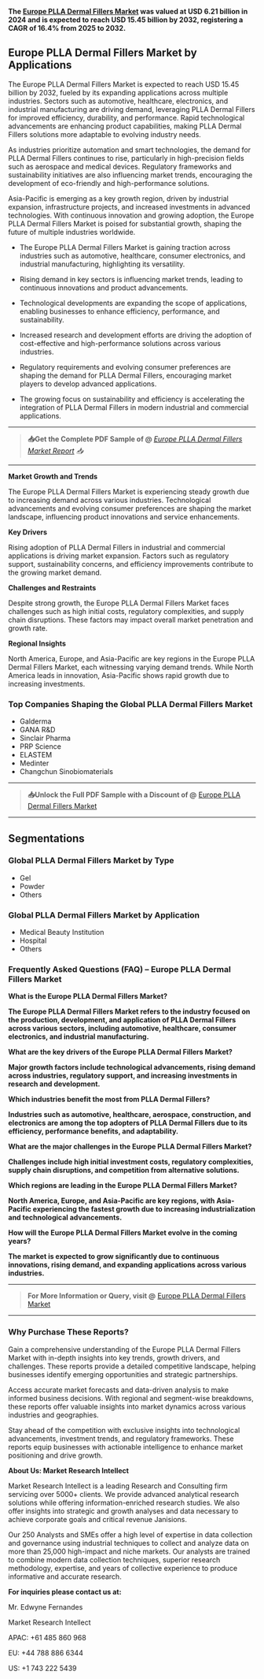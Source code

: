 <p><strong>The <a href="https://www.marketresearchintellect.com/download-sample/?rid=1068002&amp;utm_source=Pulse-April-Europe&amp;utm_medium=852">Europe PLLA Dermal Fillers Market</a> was valued at USD 6.21 billion in 2024 and is expected to reach USD 15.45 billion by 2032, registering a CAGR of 16.4% from 2025 to 2032.</strong></p><h2>Europe PLLA Dermal Fillers Market by Applications&nbsp;</h2><p><p>The Europe PLLA Dermal Fillers Market is expected to reach USD 15.45 billion by 2032, fueled by its expanding applications across multiple industries. Sectors such as automotive, healthcare, electronics, and industrial manufacturing are driving demand, leveraging PLLA Dermal Fillers for improved efficiency, durability, and performance. Rapid technological advancements are enhancing product capabilities, making PLLA Dermal Fillers solutions more adaptable to evolving industry needs.</p><p>As industries prioritize automation and smart technologies, the demand for PLLA Dermal Fillers continues to rise, particularly in high-precision fields such as aerospace and medical devices. Regulatory frameworks and sustainability initiatives are also influencing market trends, encouraging the development of eco-friendly and high-performance solutions.</p><p>Asia-Pacific is emerging as a key growth region, driven by industrial expansion, infrastructure projects, and increased investments in advanced technologies. With continuous innovation and growing adoption, the Europe PLLA Dermal Fillers Market is poised for substantial growth, shaping the future of multiple industries worldwide.</p></p><ul><li><p>The Europe PLLA Dermal Fillers Market is gaining traction across industries such as automotive, healthcare, consumer electronics, and industrial manufacturing, highlighting its versatility.</p></li><li><p>Rising demand in key sectors is influencing market trends, leading to continuous innovations and product advancements.</p></li><li><p>Technological developments are expanding the scope of applications, enabling businesses to enhance efficiency, performance, and sustainability.</p></li><li><p>Increased research and development efforts are driving the adoption of cost-effective and high-performance solutions across various industries.</p></li><li><p>Regulatory requirements and evolving consumer preferences are shaping the demand for PLLA Dermal Fillers, encouraging market players to develop advanced applications.</p></li><li><p>The growing focus on sustainability and efficiency is accelerating the integration of PLLA Dermal Fillers in modern industrial and commercial applications.</p></li></ul><hr /><blockquote><p><strong><span class="font-[700]">📥Get the Complete PDF Sample of @ </span></strong><em><span class="font-[700]"><a href="https://www.marketresearchintellect.com/download-sample/?rid=1068002&amp;utm_source=Pulse-April-Europe&amp;utm_medium=852" target="_blank" data-tracking-control-name="article-ssr-frontend-pulse_little-text-block" data-tracking-will-navigate="" data-test-link="">Europe PLLA Dermal Fillers Market Report</a>&nbsp;📥</span></em></p></blockquote><hr /><p class="" data-start="77" data-end="360"><strong data-start="77" data-end="105">Market Growth and Trends</strong></p><p class="" data-start="77" data-end="360">The Europe PLLA Dermal Fillers Market is experiencing steady growth due to increasing demand across various industries. Technological advancements and evolving consumer preferences are shaping the market landscape, influencing product innovations and service enhancements.</p><p class="" data-start="362" data-end="606"><strong data-start="362" data-end="377">Key Drivers</strong></p><p class="" data-start="362" data-end="606">Rising adoption of PLLA Dermal Fillers in industrial and commercial applications is driving market expansion. Factors such as regulatory support, sustainability concerns, and efficiency improvements contribute to the growing market demand.</p><p class="" data-start="608" data-end="849"><strong data-start="608" data-end="637">Challenges and Restraints</strong></p><p class="" data-start="608" data-end="849">Despite strong growth, the Europe PLLA Dermal Fillers Market faces challenges such as high initial costs, regulatory complexities, and supply chain disruptions. These factors may impact overall market penetration and growth rate.</p><p class="" data-start="851" data-end="1095"><strong data-start="851" data-end="872">Regional Insights</strong></p><p class="" data-start="851" data-end="1095">North America, Europe, and Asia-Pacific are key regions in the Europe PLLA Dermal Fillers Market, each witnessing varying demand trends. While North America leads in innovation, Asia-Pacific shows rapid growth due to increasing investments.</p><p><h3>Top Companies Shaping the Global PLLA Dermal Fillers Market </h3><ul><li>Galderma</li><li>GANA R&D</li><li>Sinclair Pharma</li><li>PRP Science</li><li>ELASTEM</li><li>Medinter</li><li>Changchun Sinobiomaterials</li></ul></p><hr /><blockquote><p><strong>📥Unlock the Full PDF Sample with a Discount of @</strong> <a href="https://www.marketresearchintellect.com/ask-for-discount/?rid=1068002&amp;utm_source=Pulse-April-Europe&amp;utm_medium=852">Europe PLLA Dermal Fillers Market</a></p></blockquote><hr /><p><h2>Segmentations</h2><h3>Global PLLA Dermal Fillers Market by Type</h3><ul><li>Gel</li><li>Powder</li><li>Others</li></ul><h3>Global PLLA Dermal Fillers Market by Application</h3><ul><li>Medical Beauty Institution</li><li>Hospital</li><li>Others</li></ul></p><h3><strong>Frequently Asked Questions (FAQ) &ndash; Europe PLLA Dermal Fillers Market</strong></h3><p><strong>What is the Europe PLLA Dermal Fillers Market?</strong></p><p><strong>The Europe PLLA Dermal Fillers Market refers to the industry focused on the production, development, and application of PLLA Dermal Fillers across various sectors, including automotive, healthcare, consumer electronics, and industrial manufacturing.</strong></p><p><strong>What are the key drivers of the Europe PLLA Dermal Fillers Market?</strong></p><p><strong>Major growth factors include technological advancements, rising demand across industries, regulatory support, and increasing investments in research and development.</strong></p><p><strong>Which industries benefit the most from PLLA Dermal Fillers?</strong></p><p><strong>Industries such as automotive, healthcare, aerospace, construction, and electronics are among the top adopters of PLLA Dermal Fillers due to its efficiency, performance benefits, and adaptability.</strong></p><p><strong>What are the major challenges in the Europe PLLA Dermal Fillers Market?</strong></p><p><strong>Challenges include high initial investment costs, regulatory complexities, supply chain disruptions, and competition from alternative solutions.</strong></p><p><strong>Which regions are leading in the Europe PLLA Dermal Fillers Market?</strong></p><p><strong>North America, Europe, and Asia-Pacific are key regions, with Asia-Pacific experiencing the fastest growth due to increasing industrialization and technological advancements.</strong></p><p><strong>How will the Europe PLLA Dermal Fillers Market evolve in the coming years?</strong></p><p><strong>The market is expected to grow significantly due to continuous innovations, rising demand, and expanding applications across various industries.</strong></p><hr /><blockquote><p><span class="font-[700]"><strong>For More Information or Query, visit&nbsp;@</strong>&nbsp;</span><span class="font-[700]"><a href="https://www.marketresearchintellect.com/product/plla-dermal-fillers-market/?utm_source=Linkedin&utm_medium=852" target="_blank" data-tracking-control-name="article-ssr-frontend-pulse_little-text-block" data-tracking-will-navigate="" data-test-link="">Europe PLLA Dermal Fillers Market</a></span></p></blockquote><hr /><h3><strong data-start="0" data-end="31">Why Purchase These Reports?</strong></h3><p class="" data-start="35" data-end="297">Gain a comprehensive understanding of the Europe PLLA Dermal Fillers Market with in-depth insights into key trends, growth drivers, and challenges. These reports provide a detailed competitive landscape, helping businesses identify emerging opportunities and strategic partnerships.</p><p class="" data-start="299" data-end="540">Access accurate market forecasts and data-driven analysis to make informed business decisions. With regional and segment-wise breakdowns, these reports offer valuable insights into market dynamics across various industries and geographies.</p><p class="" data-start="542" data-end="784">Stay ahead of the competition with exclusive insights into technological advancements, investment trends, and regulatory frameworks. These reports equip businesses with actionable intelligence to enhance market positioning and drive growth.</p><p><strong><span class="font-[700]">About Us: Market Research Intellect</span></strong></p><p><span class="">Market Research Intellect is a leading Research and Consulting firm servicing over 5000+ clients. We provide advanced analytical research solutions while offering information-enriched research studies.&nbsp;</span>We also offer insights into strategic and growth analyses and data necessary to achieve corporate goals and critical revenue Janisions.</p><p><span class="">Our 250 Analysts and SMEs offer a high level of expertise in data collection and governance using industrial techniques to collect and analyze data on more than 25,000 high-impact and niche markets. Our analysts are trained to combine modern data collection techniques, superior research methodology, expertise, and years of collective experience to produce informative and accurate research.</span></p><p><strong>For inquiries please contact us at:</strong></p><p>Mr. Edwyne Fernandes</p><p>Market Research Intellect</p><p>APAC: +61 485 860 968</p><p>EU: +44 788 886 6344</p><p>US: +1 743 222 5439</p>